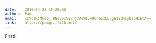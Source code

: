 ```yaml
---
date:    2010-04-28 19:28:55
author:  Pam
email:   czYcIRTMko6_.8Neyv1Vqvnj7A0WO.+9Q46sZLLcgG18pM1ybspHxEtA==
link:    https://pamgriffith.net/
---
```


First!!
